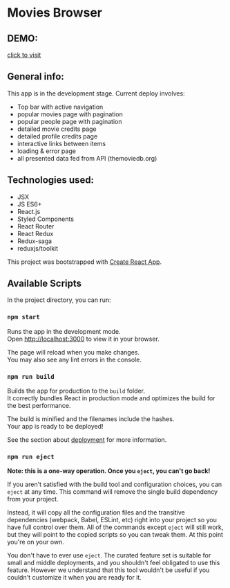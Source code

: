 # Movies Browser

## DEMO:
[click to visit](https://jakubjachacz.github.io/Movies-Browser/)

## General info:
This app is in the development stage. Current deploy involves:
<ul>
<li>Top bar with active navigation</li>
<li>popular movies page with pagination</li>
<li>popular people page with pagination</li>
<li>detailed movie credits page</li>
<li>detailed profile credits page</li>
<li>interactive links between items</li>
<li>loading & error page</li>
<li>all presented data fed from API (themoviedb.org)</li>
</ul>
 
## Technologies used:
<ul>
<li>JSX</li>
<li>JS ES6+</li>
<li>React.js</li>
<li>Styled Components</li>
<li>React Router</li>
<li>React Redux</li>
<li>Redux-saga</li>
<li>reduxjs/toolkit</li>
</ul>

This project was bootstrapped with [Create React App](https://github.com/facebook/create-react-app).

## Available Scripts

In the project directory, you can run:

### `npm start`

Runs the app in the development mode.\
Open [http://localhost:3000](http://localhost:3000) to view it in your browser.

The page will reload when you make changes.\
You may also see any lint errors in the console.

### `npm run build`

Builds the app for production to the `build` folder.\
It correctly bundles React in production mode and optimizes the build for the best performance.

The build is minified and the filenames include the hashes.\
Your app is ready to be deployed!

See the section about [deployment](https://facebook.github.io/create-react-app/docs/deployment) for more information.

### `npm run eject`

**Note: this is a one-way operation. Once you `eject`, you can't go back!**

If you aren't satisfied with the build tool and configuration choices, you can `eject` at any time. This command will remove the single build dependency from your project.

Instead, it will copy all the configuration files and the transitive dependencies (webpack, Babel, ESLint, etc) right into your project so you have full control over them. All of the commands except `eject` will still work, but they will point to the copied scripts so you can tweak them. At this point you're on your own.

You don't have to ever use `eject`. The curated feature set is suitable for small and middle deployments, and you shouldn't feel obligated to use this feature. However we understand that this tool wouldn't be useful if you couldn't customize it when you are ready for it.
